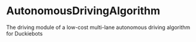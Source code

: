 # AutonomousDrivingAlgorithm
The driving module of a low-cost multi-lane autonomous driving algorithm for Duckiebots

